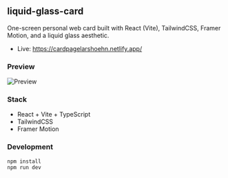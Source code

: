 ## liquid-glass-card

One-screen personal web card built with React (Vite), TailwindCSS, Framer Motion, and a liquid glass aesthetic.

- Live: https://cardpagelarshoehn.netlify.app/

### Preview

![Preview](public/preview.png)

### Stack
- React + Vite + TypeScript
- TailwindCSS
- Framer Motion

### Development
```
npm install
npm run dev
```

